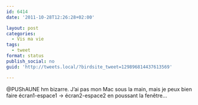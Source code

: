 ```yaml
---
id: 6414
date: '2011-10-28T12:26:28+02:00'

layout: post
categories:
  - Vis ma vie
tags:
  - tweet
format: status
publish_social: no
guid: 'http://tweets.local/?birdsite_tweet=129896814437613569'

---
```


@PUShAUNE hm bizarre. J’ai pas mon Mac sous la main, mais je peux bien faire écran1-espace1 -&gt; écran2-espace2 en poussant la fenêtre…